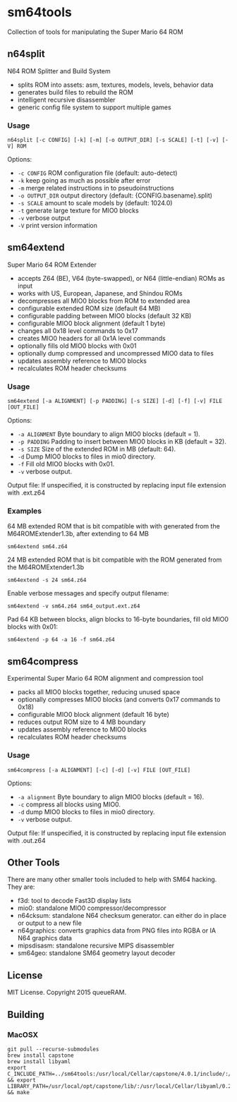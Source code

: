 # sm64tools
Collection of tools for manipulating the Super Mario 64 ROM

## n64split
N64 ROM Splitter and Build System
 - splits ROM into assets: asm, textures, models, levels, behavior data
 - generates build files to rebuild the ROM
 - intelligent recursive disassembler
 - generic config file system to support multiple games

### Usage
```console
n64split [-c CONFIG] [-k] [-m] [-o OUTPUT_DIR] [-s SCALE] [-t] [-v] [-V] ROM
```
Options:
 - <code>-c CONFIG</code> ROM configuration file (default: auto-detect)
 - <code>-k</code> keep going as much as possible after error
 - <code>-m</code> merge related instructions in to pseudoinstructions
 - <code>-o OUTPUT_DIR</code> output directory (default: {CONFIG.basename}.split)
 - <code>-s SCALE</code> amount to scale models by (default: 1024.0)
 - <code>-t</code> generate large texture for MIO0 blocks
 - <code>-v</code> verbose output
 - <code>-V</code> print version information

## sm64extend
Super Mario 64 ROM Extender
 - accepts Z64 (BE), V64 (byte-swapped), or N64 (little-endian) ROMs as input
 - works with US, European, Japanese, and Shindou ROMs
 - decompresses all MIO0 blocks from ROM to extended area
 - configurable extended ROM size (default 64 MB)
 - configurable padding between MIO0 blocks (default 32 KB)
 - configurable MIO0 block alignment (default 1 byte)
 - changes all 0x18 level commands to 0x17
 - creates MIO0 headers for all 0x1A level commands
 - optionally fills old MIO0 blocks with 0x01
 - optionally dump compressed and uncompressed MIO0 data to files
 - updates assembly reference to MIO0 blocks
 - recalculates ROM header checksums

### Usage
```console
sm64extend [-a ALIGNMENT] [-p PADDING] [-s SIZE] [-d] [-f] [-v] FILE [OUT_FILE]
```
Options:
 - <code>-a ALIGNMENT</code> Byte boundary to align MIO0 blocks (default = 1).
 - <code>-p PADDING</code> Padding to insert between MIO0 blocks in KB (default = 32).
 - <code>-s SIZE</code> Size of the extended ROM in MB (default: 64).
 - <code>-d</code> Dump MIO0 blocks to files in mio0 directory.
 - <code>-f</code> Fill old MIO0 blocks with 0x01.
 - <code>-v</code> verbose output.

Output file: If unspecified, it is constructed by replacing input file extension with .ext.z64
              
### Examples
64 MB extended ROM that is bit compatible with with generated from the M64ROMExtender1.3b, after extending to 64 MB
```console
sm64extend sm64.z64
```
               
24 MB extended ROM that is bit compatible with the ROM generated from the M64ROMExtender1.3b
```console
sm64extend -s 24 sm64.z64
```
                
Enable verbose messages and specify output filename:
```console
sm64extend -v sm64.z64 sm64_output.ext.z64
```
                 
Pad 64 KB between blocks, align blocks to 16-byte boundaries, fill old MIO0 blocks with 0x01:
```console
sm64extend -p 64 -a 16 -f sm64.z64
```

## sm64compress
Experimental Super Mario 64 ROM alignment and compression tool
 - packs all MIO0 blocks together, reducing unused space
 - optionally compresses MIO0 blocks (and converts 0x17 commands to 0x18)
 - configurable MIO0 block alignment (default 16 byte)
 - reduces output ROM size to 4 MB boundary
 - updates assembly reference to MIO0 blocks
 - recalculates ROM header checksums

### Usage
```console
sm64compress [-a ALIGNMENT] [-c] [-d] [-v] FILE [OUT_FILE]
```
Options:
 - <code>-a alignment</code> Byte boundary to align MIO0 blocks (default = 16).
 - <code>-c</code> compress all blocks using MIO0.
 - <code>-d</code> dump MIO0 blocks to files in mio0 directory.
 - <code>-v</code> verbose output.

Output file: If unspecified, it is constructed by replacing input file extension with .out.z64

## Other Tools
There are many other smaller tools included to help with SM64 hacking.  They are:
 - f3d: tool to decode Fast3D display lists
 - mio0: standalone MIO0 compressor/decompressor
 - n64cksum: standalone N64 checksum generator.  can either do in place or output to a new file
 - n64graphics: converts graphics data from PNG files into RGBA or IA N64 graphics data
 - mipsdisasm: standalone recursive MIPS disassembler
 - sm64geo: standalone SM64 geometry layout decoder

## License

MIT License. Copyright 2015 queueRAM.

## Building

### MacOSX
```
git pull --recurse-submodules
brew install capstone
brew install libyaml
export C_INCLUDE_PATH=../sm64tools:/usr/local/Cellar/capstone/4.0.1/include/:/usr/local/Cellar/libyaml/0.2.1/include && export LIBRARY_PATH=/usr/local/opt/capstone/lib/:/usr/local/Cellar/libyaml/0.2.1/lib:/usr/local/Cellar/libpng/1.6.36/lib && make
```
